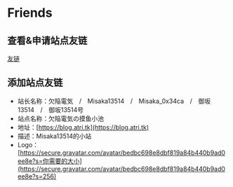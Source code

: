 # Friends

## 查看&申请站点友链

[友链](https://blog.atri.tk/links/)

## 添加站点友链

- 站长名称：欠陥電気　/　Misaka13514　/　Misaka_0x34ca　/　御坂13514　/　御坂13514号
- 站点名称：欠陥電気の摸鱼小池
- 地址：[https://blog.atri.tk](https://blog.atri.tk)
- 描述：Misaka13514的小站
- Logo：[https://secure.gravatar.com/avatar/bedbc698e8dbf819a84b440b9ad0ee8e?s=你需要的大小](https://secure.gravatar.com/avatar/bedbc698e8dbf819a84b440b9ad0ee8e?s=256)
